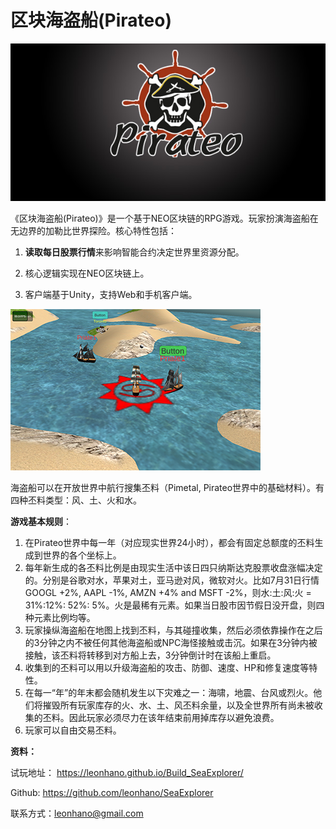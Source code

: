 # 区块海盗船(Pirateo)



![logo](artwork/logo.jpg)

《区块海盗船(Pirateo)》是一个基于NEO区块链的RPG游戏。玩家扮演海盗船在无边界的加勒比世界探险。核心特性包括：

1. **读取每日股票行情**来影响智能合约决定世界里资源分配。

2. 核心逻辑实现在NEO区块链上。

3. 客户端基于Unity，支持Web和手机客户端。

   

![screenshot](artwork/screenshot.png)

海盗船可以在开放世界中航行搜集丕料（Pimetal, Pirateo世界中的基础材料）。有四种丕料类型：风、土、火和水。

**游戏基本规则**：

1. 在Pirateo世界中每一年（对应现实世界24小时），都会有固定总额度的丕料生成到世界的各个坐标上。
2. 每年新生成的各丕料比例是由现实生活中该日四只纳斯达克股票收盘涨幅决定的。分别是谷歌对水，苹果对土，亚马逊对风，微软对火。比如7月31日行情GOOGL +2%, AAPL -1%, AMZN +4% and MSFT -2%，则水:土:风:火 = 31%:12%: 52%: 5%。火是最稀有元素。如果当日股市因节假日没开盘，则四种元素比例均等。
3. 玩家操纵海盗船在地图上找到丕料，与其碰撞收集，然后必须依靠操作在之后的3分钟之内不被任何其他海盗船或NPC海怪接触或击沉。如果在3分钟内被接触，该丕料将转移到对方船上去，3分钟倒计时在该船上重启。
4. 收集到的丕料可以用以升级海盗船的攻击、防御、速度、HP和修复速度等特性。
5. 在每一“年”的年末都会随机发生以下灾难之一：海啸，地震、台风或烈火。他们将摧毁所有玩家库存的火、水、土、风丕料余量，以及全世界所有尚未被收集的丕料。因此玩家必须尽力在该年结束前用掉库存以避免浪费。
6. 玩家可以自由交易丕料。

**资料：**

试玩地址： https://leonhano.github.io/Build_SeaExplorer/

Github: https://github.com/leonhano/SeaExplorer

联系方式：leonhano@gmail.com